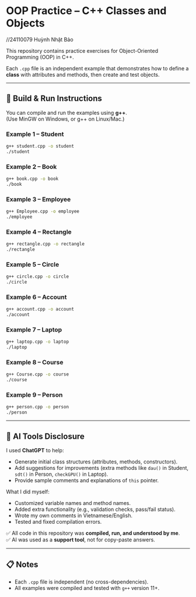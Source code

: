 # OOP Practice – C++ Classes and Objects
//24110079 Huỳnh Nhật Bảo

This repository contains practice exercises for Object-Oriented Programming (OOP) in C++.

Each `.cpp` file is an independent example that demonstrates how to define a **class** with attributes and methods, then create and test objects.

---

## 🚀 Build & Run Instructions

You can compile and run the examples using **g++**.  
(Use MinGW on Windows, or g++ on Linux/Mac.)

### Example 1 – Student
```bash
g++ student.cpp -o student
./student
```

### Example 2 – Book
```bash
g++ book.cpp -o book
./book
```

### Example 3 – Employee
```bash
g++ Employee.cpp -o employee
./employee
```

### Example 4 – Rectangle
```bash
g++ rectangle.cpp -o rectangle
./rectangle
```

### Example 5 – Circle
```bash
g++ circle.cpp -o circle
./circle
```

### Example 6 – Account
```bash
g++ account.cpp -o account
./account
```

### Example 7 – Laptop
```bash
g++ laptop.cpp -o laptop
./laptop
```

### Example 8 – Course
```bash
g++ Course.cpp -o course
./course
```

### Example 9 – Person
```bash
g++ person.cpp -o person
./person
```

---

## 🤖 AI Tools Disclosure
I used **ChatGPT** to help:  
- Generate initial class structures (attributes, methods, constructors).  
- Add suggestions for improvements (extra methods like `dau()` in Student, `sdt()` in Person, `checkGPU()` in Laptop).  
- Provide sample comments and explanations of `this` pointer.  

What I did myself:  
- Customized variable names and method names.  
- Added extra functionality (e.g., validation checks, pass/fail status).  
- Wrote my own comments in Vietnamese/English.  
- Tested and fixed compilation errors.  

✅ All code in this repository was **compiled, run, and understood by me**.  
✅ AI was used as a **support tool**, not for copy-paste answers.  

---

## 📋 Notes
- Each `.cpp` file is independent (no cross-dependencies).  
- All examples were compiled and tested with `g++` version 11+.  
